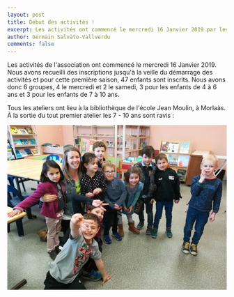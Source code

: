 ```yaml
---
layout: post
title: Début des activités !
excerpt: Les activités ont commencé le mercredi 16 Janvier 2019 par les ateliers pour enfants.
author: Germain Salvato-Vallverdu
comments: false
---
```


Les activités de l'association ont commencé le mercredi 16 Janvier 2019.
Nous avons recueilli des inscriptions jusqu'à la veille du démarrage des activités
et pour cette première saison, 47 enfants sont inscrits. Nous avons donc 6
groupes, 4 le mercredi et 2 le samedi, 3 pour les enfants de 4 à 6 ans et
3 pour les enfants de 7 à 10 ans.

Tous les ateliers ont lieu à la bibliothèque de l'école Jean Moulin, à Morlaàs.
À la sortie du tout premier atelier les 7 - 10 ans sont ravis :

![7 - 10 ans](/assets/img/16012019-7-10ans.jpg)
